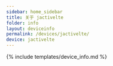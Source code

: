```yaml
---
sidebar: home_sidebar
title: 关于 jactivelte
folder: info
layout: deviceinfo
permalink: /devices/jactivelte/
device: jactivelte
---
```

{% include templates/device_info.md %}
